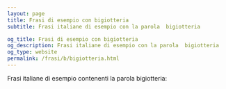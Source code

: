 ```yaml
---
layout: page
title: Frasi di esempio con bigiotteria 
subtitle: Frasi italiane di esempio con la parola  bigiotteria

og_title: Frasi di esempio con bigiotteria 
og_description: Frasi italiane di esempio con la parola  bigiotteria
og_type: website
permalink: /frasi/b/bigiotteria.html
---
```


Frasi italiane di esempio contenenti la parola bigiotteria:


